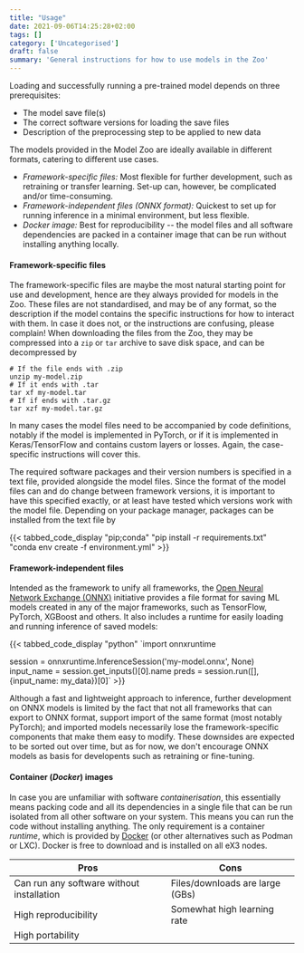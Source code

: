 ```yaml
---
title: "Usage"
date: 2021-09-06T14:25:28+02:00
tags: []
category: ['Uncategorised']
draft: false
summary: 'General instructions for how to use models in the Zoo'
---
```


Loading and successfully running a pre-trained model depends on three prerequisites:
- The model save file(s)
- The correct software versions for loading the save files
- Description of the preprocessing step to be applied to new data

The models provided in the Model Zoo are ideally available in different
formats, catering to different use cases. 

 - *Framework-specific files:* Most flexible for further development, such as
    retraining or transfer learning. Set-up can, however, be complicated and/or
    time-consuming.
 - *Framework-independent files (ONNX format):* Quickest to set up for running
    inference in a minimal environment, but less flexible.
 - *Docker image:* Best for reproducibility -- the model files and all software
    dependencies are packed in a container image that can be run without
    installing anything locally. 


#### Framework-specific files

The framework-specific files are maybe the most natural starting point for
use and development, hence are they always provided for models in the Zoo.
These files are not standardised, and may be of any format, so the description
if the model contains the specific instructions for how to interact with them.
In case it does not, or the instructions are confusing, please complain!
When downloading the files from the Zoo, they may be compressed into a `zip`
or `tar` archive to save disk space, and can be decompressed by

```shell
# If the file ends with .zip
unzip my-model.zip
# If it ends with .tar
tar xf my-model.tar
# If if ends with .tar.gz
tar xzf my-model.tar.gz
```

In many cases the model files need to be accompanied by code definitions,
notably if the model is implemented in PyTorch, or if it is implemented in
Keras/TensorFlow and contains custom layers or losses. Again, the case-specific
instructions will cover this.

The required software packages and their version numbers is specified in a text
file, provided alongside the model files. Since the format of the model files
can and do change between framework versions, it is important to have this
specified exactly, or at least have tested which versions work with the model
file. Depending on your package manager, packages can be installed from the
text file by 

{{< tabbed_code_display "pip;conda" "pip install -r requirements.txt" "conda env create -f environment.yml" >}}


#### Framework-independent files

Intended as the framework to unify all frameworks, the
[Open Neural Network Exchange (ONNX)](onnx.ai) initiative provides a file
format for saving ML models created in any of the major frameworks, such as
TensorFlow, PyTorch, XGBoost and others. It also includes a runtime for easily 
loading and running inference of saved models:

{{< tabbed_code_display "python" `import onnxruntime

session = onnxruntime.InferenceSession('my-model.onnx', None)
input_name = session.get_inputs()[0].name
preds = session.run([], {input_name: my_data})[0]` >}} 

Although a fast and lightweight approach to inference, further development on
ONNX models is limited by the fact that not all frameworks that can export
to ONNX format, support import of the same format (most notably PyTorch);
and imported models necessarily lose the framework-specific components that
make them easy to modify. These downsides are expected to be sorted out over
time, but as for now, we don't encourage ONNX models as basis for developents
such as retraining or fine-tuning. 


#### Container (_Docker_) images

In case you are unfamiliar with software _containerisation_, this essentially
means packing code and all its dependencies in a single file that can be run
isolated from all other software on your system. This means you can run the
code without installing anything. The only requirement is a container
_runtime_, which is provided by [Docker](https://docs.docker.com) (or
other alternatives such as Podman or LXC). Docker is free to download and is
installed on all eX3 nodes. 


| Pros | Cons |
| ---- | ---- |
| Can run any software without installation &nbsp;| Files/downloads are large (GBs) | 
| High reproducibility | Somewhat high learning rate | 
| High portability | | 